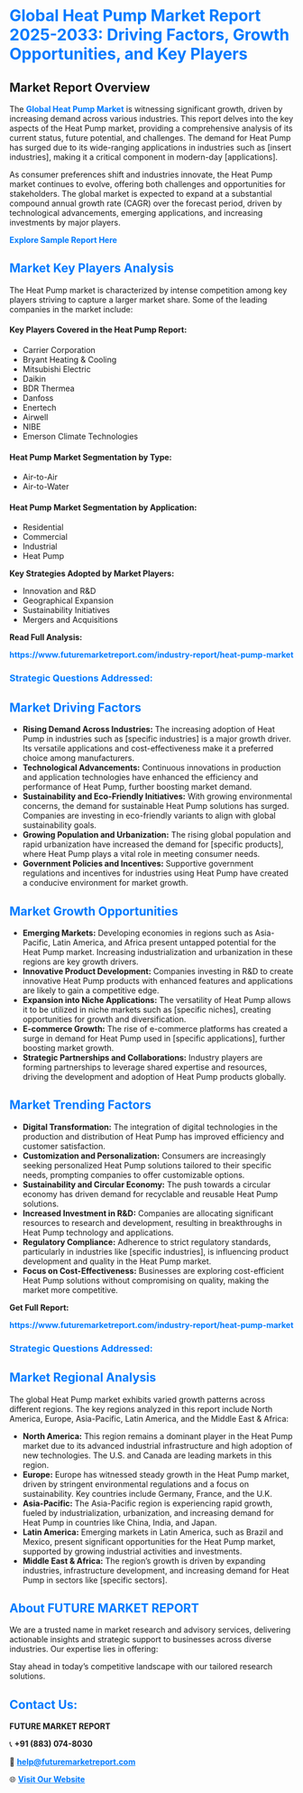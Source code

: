 <h1 style="color: #007BFF;">Global Heat Pump Market Report 2025-2033: Driving Factors, Growth Opportunities, and Key Players</h1>

<section id="overview">
<h2>Market Report Overview</h2>
<p>The <a href="https://www.futuremarketreport.com/industry-report/heat-pump-market" style="color: #007BFF; text-decoration: none;"><strong>Global Heat Pump Market</strong></a> is witnessing significant growth, driven by increasing demand across various industries. This report delves into the key aspects of the Heat Pump market, providing a comprehensive analysis of its current status, future potential, and challenges. The demand for Heat Pump has surged due to its wide-ranging applications in industries such as [insert industries], making it a critical component in modern-day [applications].</p>
<p>As consumer preferences shift and industries innovate, the Heat Pump market continues to evolve, offering both challenges and opportunities for stakeholders. The global market is expected to expand at a substantial compound annual growth rate (CAGR) over the forecast period, driven by technological advancements, emerging applications, and increasing investments by major players.</p>
</section>

<section id="overview">
<p><a href="https://www.futuremarketreport.com/request-sample/reportId=128109" style="color: #007BFF; text-decoration: none;"><strong>Explore Sample Report Here</strong></a></p>
</section>

<section id="key-players">
<h2 style="color: #007BFF;">Market Key Players Analysis</h2>
<p>The Heat Pump market is characterized by intense competition among key players striving to capture a larger market share. Some of the leading companies in the market include:</p>
<h4>Key Players Covered in the Heat Pump Report:</h4>
<ul><li>Carrier Corporation</li><li>Bryant Heating &amp; Cooling</li><li>Mitsubishi Electric</li><li>Daikin</li><li>BDR Thermea</li><li>Danfoss</li><li>Enertech</li><li>Airwell</li><li>NIBE</li><li>Emerson Climate Technologies</li></ul>
<h4>Heat Pump Market Segmentation by Type:</h4>
<ul><li>Air-to-Air</li><li>Air-to-Water</li></ul>

<h4>Heat Pump Market Segmentation by Application:</h4>
<ul><li>Residential</li><li>Commercial</li><li>Industrial</li><li>Heat Pump</li></ul>
<p><strong>Key Strategies Adopted by Market Players:</strong></p>
<ul>
<li>Innovation and R&D</li>
<li>Geographical Expansion</li>
<li>Sustainability Initiatives</li>
<li>Mergers and Acquisitions</li>
</ul>
</section>

<section>
<p><strong>Read Full Analysis: </strong></p><a href="https://www.futuremarketreport.com/industry-report/heat-pump-market" style="color: #007BFF; text-decoration: none;"><strong>https://www.futuremarketreport.com/industry-report/heat-pump-market</strong></a>
<h3 style="color: #007BFF;">Strategic Questions Addressed:</h3>
</section>

<section id="driving-factors">
<h2 style="color: #007BFF;">Market Driving Factors</h2>
<ul>
<li><strong>Rising Demand Across Industries:</strong> The increasing adoption of Heat Pump in industries such as [specific industries] is a major growth driver. Its versatile applications and cost-effectiveness make it a preferred choice among manufacturers.</li>
<li><strong>Technological Advancements:</strong> Continuous innovations in production and application technologies have enhanced the efficiency and performance of Heat Pump, further boosting market demand.</li>
<li><strong>Sustainability and Eco-Friendly Initiatives:</strong> With growing environmental concerns, the demand for sustainable Heat Pump solutions has surged. Companies are investing in eco-friendly variants to align with global sustainability goals.</li>
<li><strong>Growing Population and Urbanization:</strong> The rising global population and rapid urbanization have increased the demand for [specific products], where Heat Pump plays a vital role in meeting consumer needs.</li>
<li><strong>Government Policies and Incentives:</strong> Supportive government regulations and incentives for industries using Heat Pump have created a conducive environment for market growth.</li>
</ul>
</section>

<section id="growth-opportunities">
<h2 style="color: #007BFF;">Market Growth Opportunities</h2>
<ul>
<li><strong>Emerging Markets:</strong> Developing economies in regions such as Asia-Pacific, Latin America, and Africa present untapped potential for the Heat Pump market. Increasing industrialization and urbanization in these regions are key growth drivers.</li>
<li><strong>Innovative Product Development:</strong> Companies investing in R&D to create innovative Heat Pump products with enhanced features and applications are likely to gain a competitive edge.</li>
<li><strong>Expansion into Niche Applications:</strong> The versatility of Heat Pump allows it to be utilized in niche markets such as [specific niches], creating opportunities for growth and diversification.</li>
<li><strong>E-commerce Growth:</strong> The rise of e-commerce platforms has created a surge in demand for Heat Pump used in [specific applications], further boosting market growth.</li>
<li><strong>Strategic Partnerships and Collaborations:</strong> Industry players are forming partnerships to leverage shared expertise and resources, driving the development and adoption of Heat Pump products globally.</li>
</ul>
</section>

<section id="trending-factors">
<h2 style="color: #007BFF;">Market Trending Factors</h2>
<ul>
<li><strong>Digital Transformation:</strong> The integration of digital technologies in the production and distribution of Heat Pump has improved efficiency and customer satisfaction.</li>
<li><strong>Customization and Personalization:</strong> Consumers are increasingly seeking personalized Heat Pump solutions tailored to their specific needs, prompting companies to offer customizable options.</li>
<li><strong>Sustainability and Circular Economy:</strong> The push towards a circular economy has driven demand for recyclable and reusable Heat Pump solutions.</li>
<li><strong>Increased Investment in R&D:</strong> Companies are allocating significant resources to research and development, resulting in breakthroughs in Heat Pump technology and applications.</li>
<li><strong>Regulatory Compliance:</strong> Adherence to strict regulatory standards, particularly in industries like [specific industries], is influencing product development and quality in the Heat Pump market.</li>
<li><strong>Focus on Cost-Effectiveness:</strong> Businesses are exploring cost-efficient Heat Pump solutions without compromising on quality, making the market more competitive.</li>
</ul>
</section>

<section>
<p><strong>Get Full Report: </strong></p><a href="https://www.futuremarketreport.com/industry-report/heat-pump-market" style="color: #007BFF; text-decoration: none;"><strong>https://www.futuremarketreport.com/industry-report/heat-pump-market</strong></a>
<h3 style="color: #007BFF;">Strategic Questions Addressed:</h3>
</section>


<section id="regional-analysis">
<h2 style="color: #007BFF;">Market Regional Analysis</h2>
<p>The global Heat Pump market exhibits varied growth patterns across different regions. The key regions analyzed in this report include North America, Europe, Asia-Pacific, Latin America, and the Middle East & Africa:</p>
<ul>
<li><strong>North America:</strong> This region remains a dominant player in the Heat Pump market due to its advanced industrial infrastructure and high adoption of new technologies. The U.S. and Canada are leading markets in this region.</li>
<li><strong>Europe:</strong> Europe has witnessed steady growth in the Heat Pump market, driven by stringent environmental regulations and a focus on sustainability. Key countries include Germany, France, and the U.K.</li>
<li><strong>Asia-Pacific:</strong> The Asia-Pacific region is experiencing rapid growth, fueled by industrialization, urbanization, and increasing demand for Heat Pump in countries like China, India, and Japan.</li>
<li><strong>Latin America:</strong> Emerging markets in Latin America, such as Brazil and Mexico, present significant opportunities for the Heat Pump market, supported by growing industrial activities and investments.</li>
<li><strong>Middle East & Africa:</strong> The region’s growth is driven by expanding industries, infrastructure development, and increasing demand for Heat Pump in sectors like [specific sectors].</li>
</ul>
</section>

<footer>
<h2 style="color: #007BFF;">About FUTURE MARKET REPORT</h2>
<p>We are a trusted name in market research and advisory services, delivering actionable insights and strategic support to businesses across diverse industries. Our expertise lies in offering:</p>

<p>Stay ahead in today’s competitive landscape with our tailored research solutions.</p>

<h2 style="color: #007BFF;">Contact Us:</h2>
<p><strong>FUTURE MARKET REPORT</strong></p>
<p>📞 <strong>+91 (883) 074-8030</strong></p>
<p>📧 <strong><a href="mailto:help@futuremarketreport.com" style="color: #007BFF;">help@futuremarketreport.com</a></strong></p>
<p>🌐 <strong><a href="https://www.futuremarketreport.com/" style="color: #007BFF;">Visit Our Website</a></strong></p>
</footer>